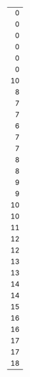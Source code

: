 ||
|---:|
|0|
|0|
|0|
|0|
|0|
|0|
|10|
|8|
|7|
|7|
|6|
|7|
|7|
|8|
|8|
|9|
|9|
|10|
|10|
|11|
|12|
|12|
|13|
|13|
|14|
|14|
|15|
|16|
|16|
|17|
|17|
|18|
